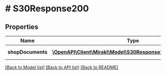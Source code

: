# # S30Response200

## Properties

Name | Type | Description | Notes
------------ | ------------- | ------------- | -------------
**shopDocuments** | [**\OpenAPI\Client\Mirakl\Model\S30Response200ShopDocuments[]**](S30Response200ShopDocuments.md) | Document details | [optional]

[[Back to Model list]](../../README.md#models) [[Back to API list]](../../README.md#endpoints) [[Back to README]](../../README.md)
